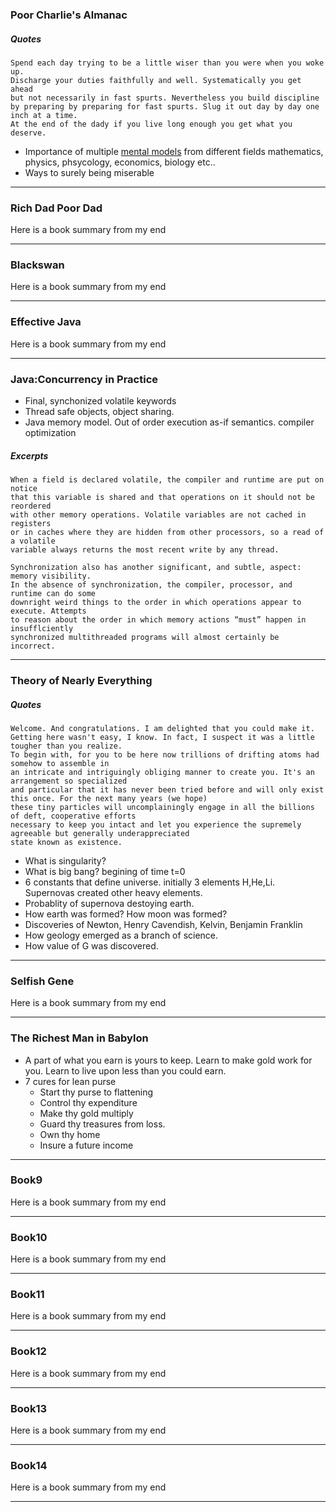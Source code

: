 <!---
layout: page
title: "Book Summaries"
description: "Books Summaries"
permalink: /summaries/
-->


### Poor Charlie's Almanac
##### Quotes
```
Spend each day trying to be a little wiser than you were when you woke up. 
Discharge your duties faithfully and well. Systematically you get ahead 
but not necessarily in fast spurts. Nevertheless you build discipline 
by preparing by preparing for fast spurts. Slug it out day by day one inch at a time. 
At the end of the dady if you live long enough you get what you deserve.
```
- Importance of multiple [mental models](https://dhruvthakker.github.io/thoughts/mental-models) from different fields 
mathematics, physics, phsycology, economics, biology etc..
- Ways to surely being miserable
 

---

### Rich Dad Poor Dad

Here is a book summary from my end 

---

### Blackswan

Here is a book summary from my end 

---

### Effective Java

Here is a book summary from my end 

---

### Java:Concurrency in Practice

- Final, synchonized volatile keywords
- Thread safe objects, object sharing. 
- Java memory model. Out of order execution as-if semantics. compiler optimization

##### Excerpts 
```
When a field is declared volatile, the compiler and runtime are put on notice 
that this variable is shared and that operations on it should not be reordered 
with other memory operations. Volatile variables are not cached in registers 
or in caches where they are hidden from other processors, so a read of a volatile 
variable always returns the most recent write by any thread.

Synchronization also has another significant, and subtle, aspect: memory visibility. 
In the absence of synchronization, the compiler, processor, and runtime can do some 
downright weird things to the order in which operations appear to execute. Attempts 
to reason about the order in which memory actions “must” happen in insufflciently 
synchronized multithreaded programs will almost certainly be incorrect.
```

---

### Theory of Nearly Everything

##### Quotes
``` 
Welcome. And congratulations. I am delighted that you could make it. 
Getting here wasn't easy, I know. In fact, I suspect it was a little tougher than you realize.
To begin with, for you to be here now trillions of drifting atoms had somehow to assemble in 
an intricate and intriguingly obliging manner to create you. It's an arrangement so specialized 
and particular that it has never been tried before and will only exist this once. For the next many years (we hope) 
these tiny particles will uncomplainingly engage in all the billions of deft, cooperative efforts 
necessary to keep you intact and let you experience the supremely agreeable but generally underappreciated 
state known as existence.
```
- What is singularity? 
- What is big bang? begining of time t=0
- 6 constants that define universe. initially 3 elements H,He,Li. Supernovas created other heavy elements. 
- Probablity of supernova destoying earth.
- How earth was formed? How moon was formed? 
- Discoveries of Newton, Henry Cavendish, Kelvin, Benjamin Franklin
- How geology emerged as a branch of science.
- How value of G was discovered. 

---

### Selfish Gene

Here is a book summary from my end 

---

### The Richest Man in Babylon

- A part of what you earn is yours to keep. Learn to make gold work for you. Learn to live upon less than you could earn.
- 7 cures for lean purse
  - Start thy purse to flattening
  - Control thy expenditure
  - Make thy gold multiply
  - Guard thy treasures from loss.
  - Own thy home
  - Insure a future income

---

### Book9

Here is a book summary from my end 

---

### Book10

Here is a book summary from my end 

---

### Book11

Here is a book summary from my end 

---

### Book12

Here is a book summary from my end 

---

### Book13

Here is a book summary from my end 

---

### Book14

Here is a book summary from my end 

---
